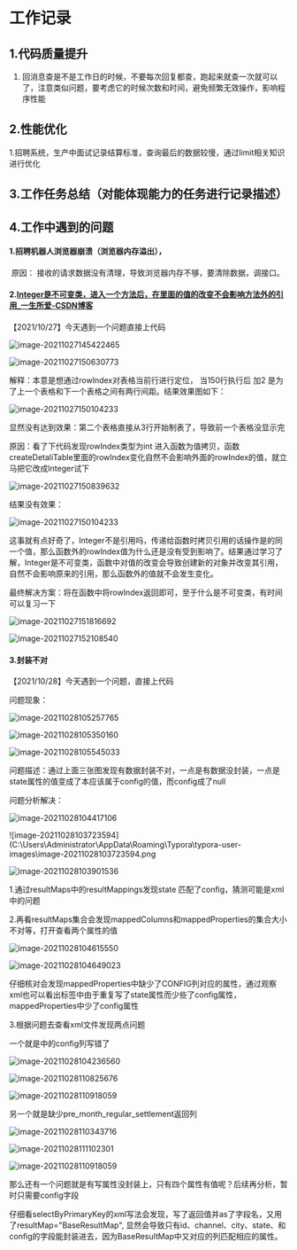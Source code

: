 # 工作记录

## 1.代码质量提升

1. 回消息查是不是工作日的时候，不要每次回复都查，跑起来就查一次就可以了，注意类似问题，要考虑它的时候次数和时间，避免频繁无效操作，影响程序性能

## 2.性能优化

​	1.招聘系统，生产中面试记录结算标准，查询最后的数据较慢，通过limit相关知识进行优化

## 3.工作任务总结（对能体现能力的任务进行记录描述）



## 4.工作中遇到的问题

####  1.招聘机器人浏览器崩溃（浏览器内存溢出），

​	原因： 接收的请求数据没有清理，导致浏览器内存不够，要清除数据，调接口。

#### 2.[Integer是不可变类，进入一个方法后，在里面的值的改变不会影响方法外的引用_一生所爱-CSDN博客](https://blog.csdn.net/cjmiou/article/details/40816013)

【2021/10/27】今天遇到一个问题直接上代码

![image-20211027145422465](https://typora-images-repository.oss-cn-beijing.aliyuncs.com/typora-img/image-20211027145422465.png)

![image-20211027150630773](https://typora-images-repository.oss-cn-beijing.aliyuncs.com/typora-img/image-20211027150630773.png)

解释：本意是想通过rowIndex对表格当前行进行定位， 当150行执行后 加2 是为了上一个表格和下一个表格之间有两行间距。结果效果图如下：

![image-20211027150104233](https://typora-images-repository.oss-cn-beijing.aliyuncs.com/typora-img/image-20211027150104233.png)

显然没有达到效果：第二个表格直接从3行开始制表了，导致前一个表格没显示完

原因：看了下代码发现rowIndex类型为int 进入函数为值拷贝，函数createDetaliTable里面的rowIndex变化自然不会影响外面的rowIndex的值，就立马把它改成Integer试下

![image-20211027150839632](https://typora-images-repository.oss-cn-beijing.aliyuncs.com/typora-img/image-20211027150839632.png)

结果没有效果：

![image-20211027150104233](https://typora-images-repository.oss-cn-beijing.aliyuncs.com/typora-img/image-20211027150104233.png)

这事就有点好奇了，Integer不是引用吗，传递给函数时拷贝引用的话操作是的同一个值，那么函数外的rowIndex值为什么还是没有受到影响了。结果通过学习了解，Integer是不可变类，函数中对值的改变会导致创建新的对象并改变其引用，自然不会影响原来的引用，那么函数外的值就不会发生变化。

最终解决方案：将在函数中将rowIndex返回即可，至于什么是不可变类，有时间可以复习一下

![image-20211027151816692](https://typora-images-repository.oss-cn-beijing.aliyuncs.com/typora-img/image-20211027151816692.png)

![image-20211027152108540](https://typora-images-repository.oss-cn-beijing.aliyuncs.com/typora-img/image-20211027152108540.png)

#### 3.封装不对

【2021/10/28】今天遇到一个问题，直接上代码

问题现象：

![image-20211028105257765](https://typora-images-repository.oss-cn-beijing.aliyuncs.com/typora-img/image-20211028105257765.png)

![image-20211028105350160](https://typora-images-repository.oss-cn-beijing.aliyuncs.com/typora-img/image-20211028105350160.png)

![image-20211028105545033](https://typora-images-repository.oss-cn-beijing.aliyuncs.com/typora-img/image-20211028105545033.png)

问题描述：通过上面三张图发现有数据封装不对，一点是有数据没封装，一点是state属性的值变成了本应该属于config的值，而config成了null

问题分析解决：

![image-20211028104417106](https://typora-images-repository.oss-cn-beijing.aliyuncs.com/typora-img/image-20211028104417106.png)

![image-20211028103723594](C:\Users\Administrator\AppData\Roaming\Typora\typora-user-images\image-20211028103723594.png

![image-20211028103901536](https://typora-images-repository.oss-cn-beijing.aliyuncs.com/typora-img/image-20211028103901536.png)

1.通过resultMaps中的resultMappings发现state 匹配了config，猜测可能是xml中的问题

2.再看resultMaps集合会发现mappedColumns和mappedProperties的集合大小不对等，打开查看两个属性的值

![image-20211028104615550](https://typora-images-repository.oss-cn-beijing.aliyuncs.com/typora-img/image-20211028104615550.png)

![image-20211028104649023](https://typora-images-repository.oss-cn-beijing.aliyuncs.com/typora-img/image-20211028104649023.png)

仔细核对会发现mappedProperties中缺少了CONFIG列对应的属性，通过观察xml也可以看出<ResultMap>标签中由于重复写了state属性而少些了config属性，mappedProperties中少了config属性

3.根据问题去查看xml文件发现两点问题

一个就是<ResultMap>中的config列写错了

![image-20211028104236560](https://typora-images-repository.oss-cn-beijing.aliyuncs.com/typora-img/image-20211028104236560.png)

![image-20211028110825676](https://typora-images-repository.oss-cn-beijing.aliyuncs.com/typora-img/image-20211028110825676.png)

![image-20211028110918059](https://typora-images-repository.oss-cn-beijing.aliyuncs.com/typora-img/image-20211028110918059.png)

另一个就是缺少pre_month_regular_settlement返回列

![image-20211028110343716](https://typora-images-repository.oss-cn-beijing.aliyuncs.com/typora-img/image-20211028110343716.png)

![image-20211028111102301](https://typora-images-repository.oss-cn-beijing.aliyuncs.com/typora-img/image-20211028111102301.png)

![image-20211028110918059](https://typora-images-repository.oss-cn-beijing.aliyuncs.com/typora-img/image-20211028110918059.png)

那么还有一个问题就是有写属性没封装上，只有四个属性有值呢？后续再分析，暂时只需要config字段

仔细看selectByPrimaryKey的xml写法会发现，写了返回值并as了字段名，又用了resultMap="BaseResultMap", 显然会导致只有id、channel、city、state、和config的字段能封装进去，因为BaseResultMap中又对应的列匹配相应的属性。
